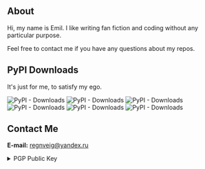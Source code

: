 ## About

Hi, my name is Emil.
I like writing fan fiction and coding without any particular purpose.

Feel free to contact me if you have any questions about my repos.

## PyPI Downloads

It's just for me, to satisfy my ego.

![PyPI - Downloads](https://img.shields.io/pypi/dm/pawpyrus?label=pawpyrus&style=flat-square)
![PyPI - Downloads](https://img.shields.io/pypi/dm/exoclasma-index?label=exoclasma-index&style=flat-square)
![PyPI - Downloads](https://img.shields.io/pypi/dm/exoclasma-fastq?label=exoclasma-fastq&style=flat-square)
![PyPI - Downloads](https://img.shields.io/pypi/dm/exoclasma-pipe?label=exoclasma-pipe&style=flat-square)
![PyPI - Downloads](https://img.shields.io/pypi/dm/FastContext?label=FastContext&style=flat-square)
![PyPI - Downloads](https://img.shields.io/pypi/dm/yadisk-shadow?label=yadisk-shadow&style=flat-square)

## Contact Me

**E-mail:** [regnveig@yandex.ru](mailto:regnveig@yandex.ru)

<details>
<summary>PGP Public Key</summary>
<pre><code>
-----BEGIN PGP PUBLIC KEY BLOCK-----

mQINBGJbRnEBEACzYWYeOijCliyOjfZb2oFHxHqRHsD/RHGw0Ja4VKg28ODFCZ4z
x5lPy4PG6Hl3C19wH51K3c5D8ZHWwbH9Ydpnni+45n++JqQDUvQ2DoLdy0SWX0Pj
k1EMkyxR8sBjJkfw/dhePHxLuUlC1tnns9dxQtWUYAXZ53D0NxfaEHZmT+vIQoRo
aPpqsXJ5LMgzzEGnaW5vfRx+AJbuuu947mS39su4d08GoPeHRdJ/E16Zf/Z5i0cV
duVXJ/lmbdLssFaTQo1pjM9bFFNb6dlCKtgJmAGyg2Bkpy9uuNKHZrj1z5YrZLO7
orFG5wEyTlObIyRGpxZ1PKaB74faJ0XsemgcrMxVOVDeJYWaAaKhVz308w4p977b
XL/KSgvf3dloTWwIXQNvvBFcs9K6cn922vqrav0tMmc91ehx1vkej0O97Pe+gt+C
aBdMPGZsa1OtPRFpvEe4zfVou5eP+MP6hul13DEyj7NyyDDk2msu3PN7cSVdpdNn
Qqru9wXLCMdMRu+NJrGXbd9TjMHhOn0kEqVIzNRzjxAn/p+LTloZPQyoFrh7H5QK
auuWNUg2mIkmYSOJkaEJ3o4FjYb677qlIy2ygpBkdkMPzVmBRyxAzBgUmR0xIDIX
FbLgwtYyPS4ZRyNLKOJk/wUYzVD5gNitPj7OCc5+YZUc3Ai8DJKnwtyF0wARAQAB
tEpFbWlsIFZpZXNuw6EgKEFwb2xvZ2llcyBmb3IgV2hhdCBZb3UncmUgQWJvdXQg
dG8gU2VlKSA8cmVnbnZlaWdAeWFuZGV4LnJ1PokCTgQTAQoAOBYhBKFmKqBzrkbN
b+iM240S7ftmgn+iBQJiW0ZxAhsDBQsJCAcCBhUKCQgLAgQWAgMBAh4BAheAAAoJ
EI0S7ftmgn+ibmkP/3Q48HfqVN8ztMmWqJeYG4jakPzURNcN5D65IiARH3t07BBj
ZDVOyJLZMeEIGVotZNxYstGoKKdfz7ewTHWr3bDxR+Cs7+db1E4wv8S7QSOmAhqn
fr/lv9rJcO4xFDJ1V37CfHuW+8mWAiAZbqEhjgCmhh/7mrx5pikrrCvtTFAhnuE+
pXySCHsBOUBYxPLULqxk/b5O22Nqjm6uOLpGharb0wkIA8U3jDT4OQYbHttWtSPu
w+SuG3yChKTHzhx6Qr5X76Vk+xv6SztQoR4aktFp5tsVBjvI0mgo5dP4OF5l7HFx
S++ZKpKgvmGAfPIPcDVonksTWzny1Ys/QA2Azre5EdFAanVCCiniT365CwiXKnKd
6+47W46AxMIis0TVVM1foKVUiaBnkzIW2y974nWbHBpx1/ARG1jIQNL+kPNeq6om
b8dcjtTrxEKiLYdgtgv3ywzdoqlUfGLf/ngTSyPC7Z1sNA5u+GYrwRX+z7+K3ayh
HG1/fBCVC3wIpf/qR2Hu1LtOUygVXBT5aLRhOC7rc0jLmALHB2jvQYTB/65K/4c9
HmQnx1mHFta6libvnu5n3QQ1hG3RosjTFO30X/DdHcYANW+X+tnbNMZCZZR1ocJG
u+AVOEb8JFPEKkjGtzY2uENLWzI5yAbsoRbBndgrdDIhFId0SQWSTd5zlmTSuQIN
BGJbRnEBEADVJW7qYAyWJxYZMLltcithkBLZOvBErBOom0DredFyWn0XZqRSNaS7
6I2K5tLmudjZK8k8ys+Dx449HlK4ywXA6qcZe/rg8abRgd6pSAQyPQ4lmcalJXNm
zMImwtw+ZyH7kDq4arBl3hRpLOrDfLD7ieR5BbpmDMwAPHGV+uqOCJZ/sQa8Izi2
B2JHVRqZEIZjHBhRh47vvNPVRWE4Do+eqbhorCPZophuk5uxHMqkdZ/MG6b2eZYg
EiWGinEW5/IGMSVVRvKtYW/6dLBqeLtfI3LKpH7ApYlvcy5pVp9hdtw+hdAMmYeR
NC68wfEJQJPmUmV6GJYvf91QJuYXIatHzVVNc0zdTVpBapETJ5dJlvy6Rtw87De9
MQRoCi+zDP2wxM1sojSuxuu+2xxmDwP1qrYV0/1KNXIMJ1N1hXKfM/cop8PID1OP
x6fsKGmnJns3MiHfoNcKi84v5/c0Msf9FusZ/pB/d1NxSW1z1yWGnaI7dMbjTkxY
0gIUXD4AjZAKddD0BWu75o9QSLsbGDZxtfGQAyeg2PEz5JC9/GNBx3N+DqwGpKHl
a7iwfNrb8WgMOgAuMOHdMYIZYYcM4xyeqP5oZb2Y8gvPKfw6W+3KOBJTvi4xGOrO
CmcszRT1KAbdEwoTQEcvp9UcvWiD9AIFEbmvK1iySbfwrmE95nJd4QARAQABiQI2
BBgBCgAgFiEEoWYqoHOuRs1v6IzbjRLt+2aCf6IFAmJbRnECGwwACgkQjRLt+2aC
f6ImgBAAsWMza61COXTocZmVnjXtG1tmLyunGr4dihgY0hAhXGaSphyT22xyLBhK
nURgu2mpjNmayvaemzUML1rBAZ/9u2Za4tt3DQWXN23Y1AU/FQDz8TL23P4np22m
kw0Jm/sRTumdEL5s9pT4iuwbA3VBRc0W9dydx5XDCLcQ0BWU1OA3bRCPs0OCe1yn
6zkqtcdSs8ZLHmMGgcEdQ+euWzP6f0SVOL+lV+pU3yVJG/u7TgUxmiakGtKTnytg
aamKCn7jhruYVUQ3A5aqipujdyZySUWsQPy9hKuublw1+TL+sxmz+V0SW3bnquvj
1KJCDjJOx3MePgL5UefrOoYWX1HSDSoy49F9pmRKsFyFU6Ige8zq+kygP6Y+0MOC
sJh3ReN+6Kddzt+rXJRBOXFd7lTnRWMURUbdOYl0StQSDtbML09ngs6fhDV1VvEs
z5uBFRq9Z6/UtC+I/cNePqbATnTJfL3EOqfR5tmPUkPIIQvIBq6XQWYzhq8PmM71
zkMxbj+q+tKxJvqjtgm+Pt2r2Nfx67TphmcaWpY15z5ePrr9Q4H02anNrGRkGSjp
4SrpmOvya3/GH72mFVjYhUUOImPFcUaYlUT9y2V373KbOlQhRwu02tDA9Ar/oi1E
btdONtdR1C/3oVmlf/s2Qa0u7URmCW3qcTnxvbCtJjZ4H+X8xvW5AQ0EYvy1SAEI
AMqW0l9hffYWgo8vzeuuDr9j+psDR1UTv1jBDSBMazRTqSan8SZaIAsLuksq4RK9
qw8iENhgmZ7LxyCGopM2TGGCBKKLI7R3JpbOptZlwADCTNo8/+TW1noTaErvP7GS
HNagt84wPa5rj/ICqsh10aam3Gqt/owX3MSjlY+RwZC9Da48sBMiVC9KKqgfurv6
sTh2CLyAW3hYQzMHjhXy03WJR8BJtRQaUYNm6c1V0WuBDIu33BtpfY05Gu+Eg8cB
7oRzfxrhlG3syBEXae1S7Dx/qcRbbwUECuhaXALc2ode828S23+HLZ7NtL878sxB
aY5NPKI2sNA9/5BFYsDD3QEAEQEAAYkCNgQYAQoAIBYhBKFmKqBzrkbNb+iM240S
7ftmgn+iBQJi/LVIAhsgAAoJEI0S7ftmgn+i3HAQAJMlPpiaH2zEi+1OAJk3c1Eg
3rJo5kycZHmLHO42c8y+yCr7BPOqiECzJmIZ2RIPNsneCvooeVxllMZCCI/LFBKi
zADS2wzvDzr8MmHNFLqV++LCmcC1pPZPh1IvOe6QmmoyvVWqlG0oLYBr87B3T349
DINgQQQPQIo5ncqS3NHK9Ecgtd4uBrlsp6llv/v85khdkzJaoWKWMxXJ4Nkgp18W
UpafnuzQP+V5fAYgnN5/6lo8EuqC51hTGuLCq/cELJ9ffLPP8Veg4cnurP9o7J/3
EIz9PfOWY6d6SU4XxBB2dwY5mPRDg+uM2okQTEwTmLBjX3br0SOQGp84rpFzP8ZZ
kjcDaMP9oDUXIPJ4DRGmmT2/s8JvV3JiH8pfmNc8sDfan4rVxOWCRf3tenawyflH
Z1+Y2v0rkpK3R/wfKDd3w0vVSalCUK8u3EXjQv7XHz3v5DjZrmmwJGFTVjiIxSEf
LtutyTkQmsETy9/rYHoFUjiu2m3PQ8R0ab6H42A15RvF8X4dC4IswfhXB8NE9S36
lH7KSxWkOyS9SiAc5jr7aDpiMZ6wSW1NDP0OlafE5q9WmhOtVajyRTwq/BStA/0j
TkBGeNIz/oqfg+k0itOZEnHBvEVHFWSWGxh8su4BFiA8g6xaVd3AhyjehCfphRV7
CDdZlSbHGUCQRIzHI4JI
=uVzI
-----END PGP PUBLIC KEY BLOCK-----
</code></pre>
</details>
